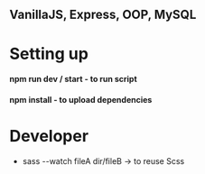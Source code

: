 VanillaJS, Express, OOP, MySQL 
---

# Setting up
#### npm run dev / start - to run script
#### npm install         - to upload dependencies
 
# Developer
 - sass --watch fileA dir/fileB -> to reuse Scss

